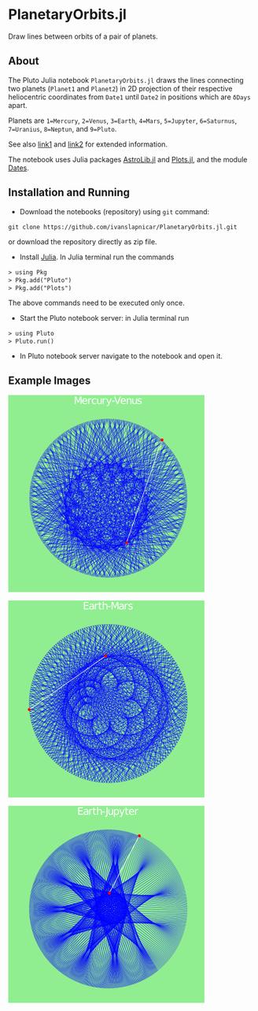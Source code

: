 # PlanetaryOrbits.jl
Draw lines between orbits of a pair of planets.

## About
The Pluto Julia notebook `PlanetaryOrbits.jl` draws the lines connecting two planets (`Planet1` and `Planet2`) in 2D projection of their respective heliocentric coordinates from `Date1` until `Date2` in positions which are `δDays` apart.

Planets are `1=Mercury`, `2=Venus`, `3=Earth`, `4=Mars`, `5=Jupyter`, `6=Saturnus`, `7=Uranius`, `8=Neptun`, and `9=Pluto`.

See also [link1](https://en.wikipedia.org/wiki/Orbit#Planetary_orbits) and [link2](https://www.keplerstern.com/signature-of-the-celestial-spheres/) for extended information.

The notebook uses Julia packages [AstroLib.jl](https://github.com/JuliaAstro/AstroLib.jl) and [Plots.jl](https://github.com/JuliaPlots/Plots.jl), and the module  [Dates](https://julia-doc.readthedocs.io/en/latest/manual/dates/).

## Installation and Running
* Download the notebooks (repository) using `git` command:
```
git clone https://github.com/ivanslapnicar/PlanetaryOrbits.jl.git
```
or download the repository directly as zip file.
* Install [Julia](https://julialang.org/downloads/). In Julia terminal run the commands
```
> using Pkg
> Pkg.add("Pluto")
> Pkg.add("Plots")
```
The above commands need to be executed only once.
* Start the Pluto notebook server: in Julia terminal run
```
> using Pluto
> Pluto.run()
```
* In Pluto notebook server navigate to the notebook and open it.

## Example Images

![Mercury-Venus](Mercury-Venus.png)

![Earth-Mars](Earth-Mars.png)

![Earth-Jupyter](Earth-Jupyter.png)
